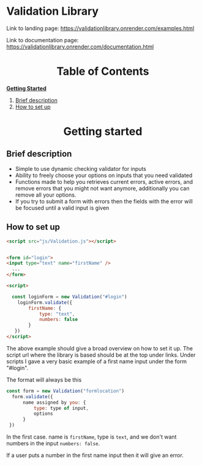 # Validation Library

Link to landing page: https://validationlibrary.onrender.com/examples.html

Link to documentation page: https://validationlibrary.onrender.com/documentation.html

<h1 align="center">Table of Contents</h1>

[**Getting Started**](#Getting-Started)

1. [Brief description](#Brief-description)
2. [How to set up](#How-to-set-up)




<h1 align="center">Getting started</h1>

## Brief description

* Simple to use dynamic checking validator for inputs
* Ability to freely choose your options on inputs that you need validated
* Functions made to help you retrieves current errors, active errors, and remove errors that you might not want anymore, additionally you can remove all your options.
* If you try to submit a form with errors then the fields with the error will be focused until a valid input is given

## How to set up

```html
<script src="js/Validation.js"></script>


<form id="login">
<input type="text" name="firstName" />
  ...
</form>

<script>

  const loginForm = new Validation("#login")
    loginForm.validate({
        firstName: {
            type: "text",
            numbers: false
        }
   })
</script>
```

The above example should give a broad overview on how to set it up. The script url where the library is based should be at the top under links. Under scripts I gave a very basic example of a first name input under the form "#login". 

The format will always be this

```javascript
const form = new Validation("formlocation")
  form.validate({
      name assigned by you: {
          type: type of input,
          options
      }
 })
```

In the first case. name is `firstName`, type is `text`, and we don't want numbers in the input `numbers: false`.

If a user puts a number in the first name input then it will give an error. 





